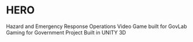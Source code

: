 HERO
====

Hazard and Emergency Response Operations Video Game built for GovLab Gaming for Government Project
Built in UNITY 3D
